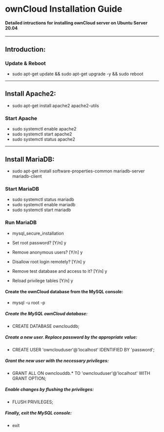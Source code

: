 # ownCloud Installation Guide
#### Detailed intructions for installing ownCloud server on Ubuntu Server 20.04

---

## Introduction:

### Update & Reboot
- sudo apt-get update && sudo apt-get upgrade -y && sudo reboot

---

## Install Apache2:

- sudo apt-get install apache2 apache2-utils

### Start Apache
- sudo systemctl enable apache2
- sudo systemctl start apache2
- sudo systemctl status apache2

---

## Install MariaDB:

- sudo apt-get install software-properties-common mariadb-server mariadb-client

### Start MariaDB
- sudo systemctl status mariadb
- sudo systemctl enable mariadb
- sudo systemctl start mariadb

### Run MariaDB
- mysql_secure_installation

- Set root password? [Y/n] y
- Remove anonymous users? [Y/n] y
- Disallow root login remotely? [Y/n] y
- Remove test database and access to it? [Y/n] y
- Reload privilege tables [Y/n] y

#### Create the ownCloud database from the MySQL console:
- mysql -u root -p

##### Create the MySQL ownCloud database:
- CREATE DATABASE ownclouddb;

##### Create a new user. Replace password by the appropriate value:
- CREATE USER 'ownclouduser'@'localhost' IDENTIFIED BY 'password';

##### Grant the new user with the necessary privileges:
- GRANT ALL ON ownclouddb.* TO 'ownclouduser'@'localhost' WITH GRANT OPTION;

##### Enable changes by flushing the privileges:
- FLUSH PRIVILEGES;

##### Finally, exit the MySQL console:
- exit
